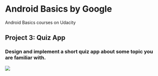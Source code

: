 # Android Basics by Google
Android Basics courses on Udacity

## Project 3: Quiz App
### Design and implement a short quiz app about some topic you are familiar with.
<img src="http://i.imgur.com/txEPZPO.png">